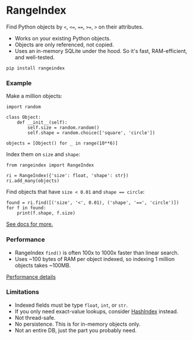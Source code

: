 # RangeIndex

Find Python objects by `<`, `<=`, `==`, `>=`, `>` on their attributes.

 * Works on your existing Python objects.
 * Objects are only referenced, not copied.
 * Uses an in-memory SQLite under the hood. So it's fast, RAM-efficient, and well-tested.
 
`pip install rangeindex`

### Example

Make a million objects:
```
import random

class Object:
    def __init__(self):
        self.size = random.random()
        self.shape = random.choice(['square', 'circle'])

objects = [Object() for _ in range(10**6)]
```

Index them on `size` and `shape`:
```
from rangeindex import RangeIndex

ri = RangeIndex({'size': float, 'shape': str})
ri.add_many(objects)
```

Find objects that have `size < 0.01` and `shape == circle`: 
```
found = ri.find([('size', '<', 0.01), ('shape', '==', 'circle')])
for f in found:
    print(f.shape, f.size)
```

[See docs for more.](https://pypi.org/project/rangeindex/)

### Performance 

 * RangeIndex `find()` is often 100x to 1000x faster than linear search.
 * Uses ~100 bytes of RAM per object indexed, so indexing 1 million objects takes ~100MB.

[Performance details](perf/perf.md)

### Limitations

 * Indexed fields must be type `float`, `int`, or `str`.
 * If you only need exact-value lookups, consider [HashIndex](https://github.com/manimino/hashindex/) instead.
 * Not thread-safe.
 * No persistence. This is for in-memory objects only.
 * Not an entire DB, just the part you probably need.
